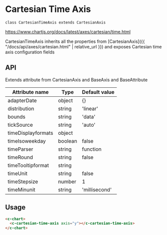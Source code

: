 # Cartesian Time Axis
`class CartesianTimeAxis extends CartesianAxis`

https://www.chartjs.org/docs/latest/axes/cartesian/time.html

CartesianTimeAxis inherits all the properties from [CartesianAxis]({{ "/docs/api/axes/cartesian.html" | relative_url }}) and exposes Cartesian time axis configuration fields

## API

Extends attribute from CartesianAxis and BaseAxis and BaseAttribute

| Attribute name | Type | Default value
| --- | --- | ---
| adapterDate | object | {}
| distribution | string | 'linear'
| bounds | string | 'data'
| tickSource | string | 'auto'
| timeDisplayformats | object |
| timeIsoweekday | boolean | false
| timeParser | string|function |
| timeRound | string | false
| timeTooltipformat | string |
| timeUnit | string | false
| timeStepsize | number | 1
| timeMinunit | string | 'millisecond'

## Usage

```html
<c-chart>
  <c-cartesian-time-axis axis="y"></c-cartesian-time-axis>
</c-chart>
```
